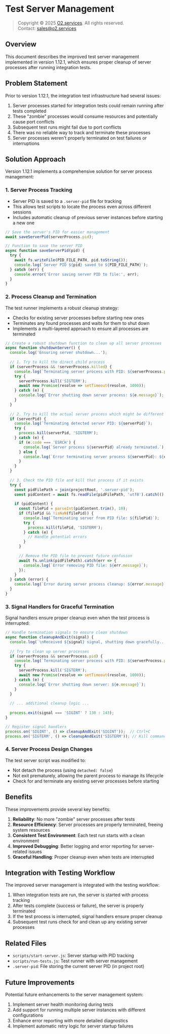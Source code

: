 # Test Server Management

> Copyright © 2025 [O2.services](https://o2.services). All rights reserved.  
> Contact: [sales@o2.services](mailto:sales@o2.services)

## Overview

This document describes the improved test server management implemented in version 1.12.1, which ensures proper cleanup of server processes after running integration tests.

## Problem Statement

Prior to version 1.12.1, the integration test infrastructure had several issues:

1. Server processes started for integration tests could remain running after tests completed
2. These "zombie" processes would consume resources and potentially cause port conflicts
3. Subsequent test runs might fail due to port conflicts
4. There was no reliable way to track and terminate these processes
5. Server processes weren't properly terminated on test failures or interruptions

## Solution Approach

Version 1.12.1 implements a comprehensive solution for server process management:

### 1. Server Process Tracking

- Server PID is saved to a `.server-pid` file for tracking
- This allows test scripts to locate the process even across different sessions
- Includes automatic cleanup of previous server instances before starting a new one

```javascript
// Save the server's PID for easier management
await saveServerPid(serverProcess.pid);

// Function to save the server PID
async function saveServerPid(pid) {
  try {
    await fs.writeFile(PID_FILE_PATH, pid.toString());
    console.log(`Server PID ${pid} saved to ${PID_FILE_PATH}`);
  } catch (err) {
    console.error('Error saving server PID to file:', err);
  }
}
```

### 2. Process Cleanup and Termination

The test runner implements a robust cleanup strategy:

- Checks for existing server processes before starting new ones
- Terminates any found processes and waits for them to shut down
- Implements a multi-layered approach to ensure all processes are terminated

```javascript
// Create a robust shutdown function to clean up all server processes
async function shutdownServer() {
  console.log('Ensuring server shutdown...');
  
  // 1. Try to kill the direct child process
  if (serverProcess && !serverProcess.killed) {
    console.log(`Terminating server process with PID: ${serverProcess.pid}`);
    try {
      serverProcess.kill('SIGTERM');
      await new Promise(resolve => setTimeout(resolve, 1000));
    } catch (e) {
      console.log(`Error shutting down server process: ${e.message}`);
    }
  }
  
  // 2. Try to kill the actual server process which might be different from the child process
  if (serverPid) {
    console.log(`Terminating detected server PID: ${serverPid}`);
    try {
      process.kill(serverPid, 'SIGTERM');
    } catch (e) {
      if (e.code === 'ESRCH') {
        console.log(`Server process ${serverPid} already terminated.`);
      } else {
        console.log(`Error terminating server process ${serverPid}: ${e.message}`);
      }
    }
  }
  
  // 3. Check the PID file and kill that process if it exists
  try {
    const pidFilePath = join(projectRoot, '.server-pid');
    const pidContent = await fs.readFile(pidFilePath, 'utf8').catch(() => null);
    
    if (pidContent) {
      const filePid = parseInt(pidContent.trim(), 10);
      if (filePid && !isNaN(filePid)) {
        console.log(`Terminating server from PID file: ${filePid}`);
        try {
          process.kill(filePid, 'SIGTERM');
        } catch (e) {
          // Handle potential errors
        }
      }
      
      // Remove the PID file to prevent future confusion
      await fs.unlink(pidFilePath).catch(err => {
        console.log(`Error removing PID file: ${err.message}`);
      });
    }
  } catch (error) {
    console.log(`Error during server process cleanup: ${error.message}`);
  }
}
```

### 3. Signal Handlers for Graceful Termination

Signal handlers ensure proper cleanup even when the test process is interrupted:

```javascript
// Handle termination signals to ensure clean shutdown
async function cleanupAndExit(signal) {
  console.log(`\nReceived ${signal} signal, shutting down gracefully...`);
  
  // Try to clean up server processes
  if (serverProcess && serverProcess.pid) {
    console.log(`Terminating server process with PID: ${serverProcess.pid}`);
    try {
      serverProcess.kill('SIGTERM');
      await new Promise(resolve => setTimeout(resolve, 1000));
    } catch (e) {
      console.log(`Error shutting down server: ${e.message}`);
    }
  }
  
  // ... additional cleanup logic ...
  
  process.exit(signal === 'SIGINT' ? 130 : 143);
}

// Register signal handlers
process.on('SIGINT', () => cleanupAndExit('SIGINT'));  // Ctrl+C
process.on('SIGTERM', () => cleanupAndExit('SIGTERM')); // Kill command
```

### 4. Server Process Design Changes

The test server script was modified to:
- Not detach the process (using `detached: false`)
- Not exit prematurely, allowing the parent process to manage its lifecycle
- Check for and terminate any existing server processes before starting

## Benefits

These improvements provide several key benefits:

1. **Reliability**: No more "zombie" server processes after tests
2. **Resource Efficiency**: Server processes are properly terminated, freeing system resources
3. **Consistent Test Environment**: Each test run starts with a clean environment
4. **Improved Debugging**: Better logging and error reporting for server-related issues
5. **Graceful Handling**: Proper cleanup even when tests are interrupted

## Integration with Testing Workflow

The improved server management is integrated with the testing workflow:

1. When integration tests are run, the server is started with process tracking
2. After tests complete (success or failure), the server is properly terminated
3. If the test process is interrupted, signal handlers ensure proper cleanup
4. Subsequent test runs check for and clean up any existing server processes

## Related Files

- `scripts/start-server.js`: Server startup with PID tracking
- `scripts/run-tests.js`: Test runner with server management
- `.server-pid`: File storing the current server PID (in project root)

## Future Improvements

Potential future enhancements to the server management system:

1. Implement server health monitoring during tests
2. Add support for running multiple server instances with different configurations
3. Enhance error reporting with more detailed diagnostics
4. Implement automatic retry logic for server startup failures